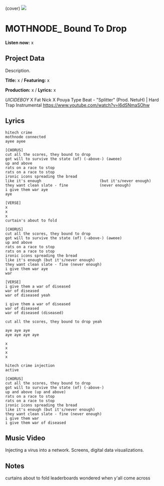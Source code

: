 (cover) ![](57175019_319474918741616_8502199518755923887_n.jpg)

# MOTHNODE_ Bound To Drop

**Listen now:** x

## Project Data

Description.


**Title:** x / **Featuring:** x

**Production:** x / **Lyrics:** x

$UICIDEBOY$ X Fat Nick X Pouya Type Beat - "Splitter" (Prod. NetuH) | Hard Trap Instrumental
https://www.youtube.com/watch?v=I6dSNmaSOhw

## Lyrics

```
hitech crime
mothnode connected
ayee ayee

[CHORUS]
cut all the scores, they bound to drop
got will to survive the state (of) (-above-) (aweee)
up and above
rats on a race to stop
rats on a race to stop
ironic icons spreading the bread
like it's enough                          (but it's/never enough)
they want clean slate - fine              (never enough)
i give them war aye
aye 

[VERSE]
x
x
x
curtain's about to fold

[CHORUS]
cut all the scores, they bound to drop
got will to survive the state (of) (-above-) (aweee)
up and above
rats on a race to stop
rats on a race to stop
ironic icons spreading the bread
like it's enough (but it's/never enough)
they want clean slate - fine (never enough)
i give them war aye
war

[VERSE]
i give them a war of diseased
war of diseased
war of diseased yeah

i give them a war of diseased
war of diseased
war of diseased (diseased)

cut all the scores, they bound to drop yeah

aye aye aye 
aye aye aye aye

x
x
x
x

hitech crime injection
active

[CHORUS]
cut all the scores, they bound to drop
got will to survive the state (of) (-above-)
up and above (up and above)
rats on a race to stop
rats on a race to stop
ironic icons spreading the bread
like it's enough (but it's/never enough)
they want clean slate - fine (never enough)
i give them war
i give them war of diseased

```

## Music Video

Injecting a virus into a network. Screens, digital data visualizations.

## Notes

curtains about to fold
leaderboards
wondered when y'all come across
